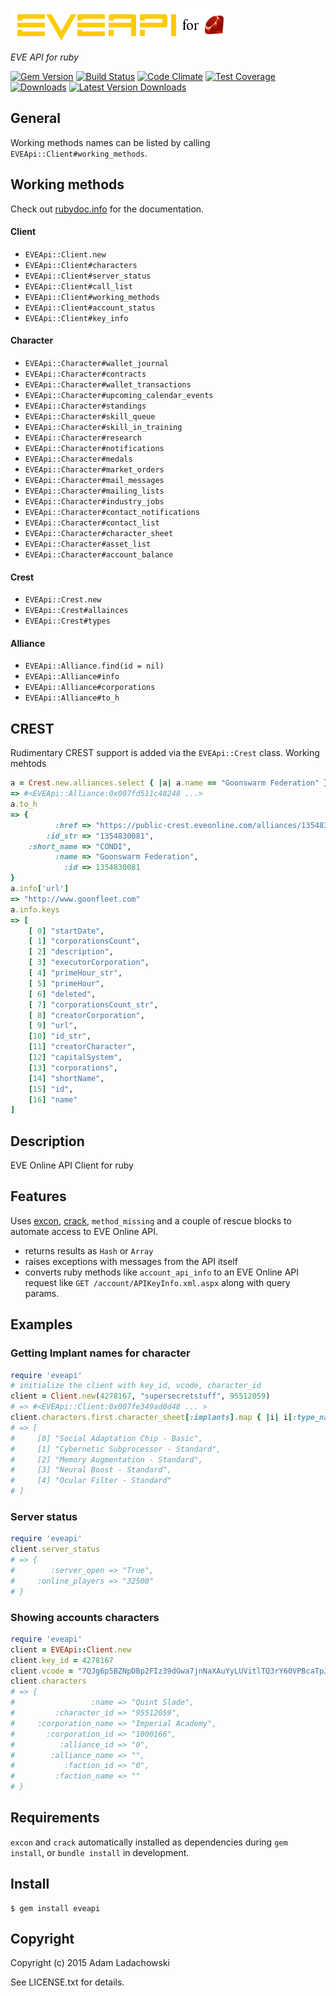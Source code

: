 ![EVEApi for ruby](https://github.com/aladac/eveapi/raw/master/doc/eveapi.png)

*EVE API for ruby*

[![Gem Version](https://badge.fury.io/rb/eveapi.svg)](http://badge.fury.io/rb/eveapi)
[![Build Status](https://secure.travis-ci.org/aladac/eveapi.svg?branch=master)](https://travis-ci.org/aladac/eveapi)
[![Code Climate](https://codeclimate.com/github/aladac/eveapi/badges/gpa.svg)](https://codeclimate.com/github/aladac/eveapi)
[![Test Coverage](https://codeclimate.com/github/aladac/eveapi/badges/coverage.svg)](https://codeclimate.com/github/aladac/eveapi/coverage)
[![Downloads](https://img.shields.io/gem/dt/eveapi.svg)](https://rubygems.org/gems/eveapi)
[![Latest Version Downloads](https://img.shields.io/gem/dtv/eveapi.svg)](https://rubygems.org/gems/eveapi)


## General

Working methods names can be listed by calling `EVEApi::Client#working_methods`.

## Working methods

Check out [rubydoc.info](http://www.rubydoc.info/github/aladac/eveapi) for the documentation.

#### Client
- `EVEApi::Client.new`
- `EVEApi::Client#characters`
- `EVEApi::Client#server_status`
- `EVEApi::Client#call_list`
- `EVEApi::Client#working_methods`
- `EVEApi::Client#account_status`
- `EVEApi::Client#key_info`

#### Character

- `EVEApi::Character#wallet_journal`
- `EVEApi::Character#contracts`
- `EVEApi::Character#wallet_transactions`
- `EVEApi::Character#upcoming_calendar_events`
- `EVEApi::Character#standings`
- `EVEApi::Character#skill_queue`
- `EVEApi::Character#skill_in_training`
- `EVEApi::Character#research`
- `EVEApi::Character#notifications`
- `EVEApi::Character#medals`
- `EVEApi::Character#market_orders`
- `EVEApi::Character#mail_messages`
- `EVEApi::Character#mailing_lists`
- `EVEApi::Character#industry_jobs`
- `EVEApi::Character#contact_notifications`
- `EVEApi::Character#contact_list`
- `EVEApi::Character#character_sheet`
- `EVEApi::Character#asset_list`
- `EVEApi::Character#account_balance`

#### Crest
- `EVEApi::Crest.new`
- `EVEApi::Crest#allainces`
- `EVEApi::Crest#types`

#### Alliance
- `EVEApi::Alliance.find(id = nil)`
- `EVEApi::Alliance#info`
- `EVEApi::Alliance#corporations`
- `EVEApi::Alliance#to_h`

## CREST
Rudimentary CREST support is added via the `EVEApi::Crest` class.
Working mehtods


```ruby
a = Crest.new.alliances.select { |a| a.name == "Goonswarm Federation" }.first
=> #<EVEApi::Alliance:0x007fd511c48248 ...>
a.to_h
=> {
          :href => "https://public-crest.eveonline.com/alliances/1354830081/",
        :id_str => "1354830081",
    :short_name => "CONDI",
          :name => "Goonswarm Federation",
            :id => 1354830081
}
a.info['url']
=> "http://www.goonfleet.com"
a.info.keys
=> [
    [ 0] "startDate",
    [ 1] "corporationsCount",
    [ 2] "description",
    [ 3] "executorCorporation",
    [ 4] "primeHour_str",
    [ 5] "primeHour",
    [ 6] "deleted",
    [ 7] "corporationsCount_str",
    [ 8] "creatorCorporation",
    [ 9] "url",
    [10] "id_str",
    [11] "creatorCharacter",
    [12] "capitalSystem",
    [13] "corporations",
    [14] "shortName",
    [15] "id",
    [16] "name"
]
```


## Description

EVE Online API Client for ruby

## Features

Uses [excon](https://github.com/excon/excon),  [crack](https://github.com/jnunemaker/crack), `method_missing` and a couple of rescue blocks to automate access to EVE Online API.
- returns results as `Hash` or `Array`
- raises exceptions with messages from the API itself
- converts ruby methods like `account_api_info` to an EVE Online API request like `GET /account/APIKeyInfo.xml.aspx` along with query params.

## Examples

### Getting Implant names for character
```ruby
require 'eveapi'
# initialize the client with key_id, vcode, character_id
client = Client.new(4278167, "supersecretstuff", 95512059)
# => #<EVEApi::Client:0x007fe349ad0d48 ... >
client.characters.first.character_sheet[:implants].map { |i| i[:type_name] }
# => [
#     [0] "Social Adaptation Chip - Basic",
#     [1] "Cybernetic Subprocessor - Standard",
#     [2] "Memory Augmentation - Standard",
#     [3] "Neural Boost - Standard",
#     [4] "Ocular Filter - Standard"
# ]
```

### Server status
```ruby
require 'eveapi'
client.server_status
# => {
#        :server_open => "True",
#     :online_players => "32500"
# }
```

### Showing accounts characters

```ruby
require 'eveapi'
client = EVEApi::Client.new
client.key_id = 4278167
client.vcode = "7QJg6p5BZNpDBp2FIz39dGwa7jnNaXAuYyLUVitlTQ3rY60VPBcaTpJVfYIkiW5l"
client.characters
# => {
#                 :name => "Quint Slade",
#         :character_id => "95512059",
#     :corporation_name => "Imperial Academy",
#       :corporation_id => "1000166",
#          :alliance_id => "0",
#        :alliance_name => "",
#           :faction_id => "0",
#         :faction_name => ""
# }
```

## Requirements
`excon` and `crack` automatically installed as dependencies during `gem install`, or `bundle install` in development.

## Install

    $ gem install eveapi

## Copyright

Copyright (c) 2015 Adam Ladachowski

See LICENSE.txt for details.
